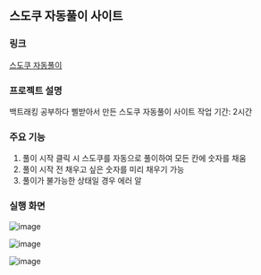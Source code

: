 ## 스도쿠 자동풀이 사이트  

### 링크
[스도쿠 자동풀이](https://sudoku-ai-flatform.vercel.app/)

### 프로젝트 설명
백트래킹 공부하다 삘받아서 만든 스도쿠 자동풀이 사이트
작업 기간: 2시간

### 주요 기능
1. 풀이 시작 클릭 시 스도쿠를 자동으로 풀이하여 모든 칸에 숫자를 채움
2. 풀이 시작 전 채우고 싶은 숫자를 미리 채우기 가능
3. 풀이가 불가능한 상태일 경우 에러 알

### 실행 화면
![image](https://github.com/Hwangyongjin/Sudoku-AI-Flatform/assets/126740959/25263546-3e1e-4557-a377-2a868f447a08)

![image](https://github.com/Hwangyongjin/Sudoku-AI-Flatform/assets/126740959/8a71b634-d431-44c8-8ae8-b08a89467006)

![image](https://github.com/Hwangyongjin/Sudoku-AI-Flatform/assets/126740959/47fedb21-a0bd-4f4b-808e-629d2389958d)
